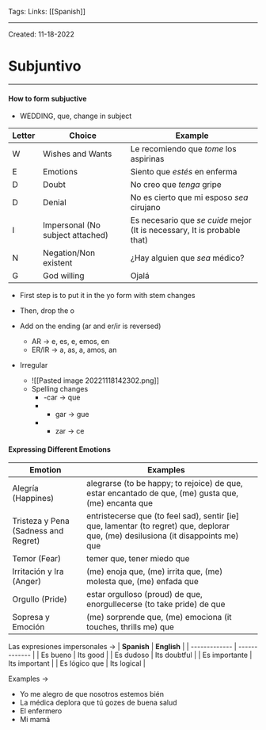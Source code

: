 Tags:
Links: [[Spanish]]

---
Created: 11-18-2022
# Subjuntivo
---

#### How to form subjuctive
- WEDDING, que, change in subject

| **Letter** | **Choice**                       | **Example**                                             |
| ---------- | -------------------------------- | ------------------------------------------------------- |
| W          | Wishes and Wants                 | Le recomiendo que *tome* los aspirinas                  |
| E          | Emotions                         | Siento que *estés* en enferma                           |
| D          | Doubt                            | No creo que *tenga* gripe                               |
| D          | Denial                           | No es cierto que mi esposo *sea* cirujano                 |
| I          | Impersonal (No subject attached) | Es necesario que *se cuide* mejor (It is necessary, It is probable that) |
| N          | Negation/Non existent            | ¿Hay alguien que *sea* médico?                            |
| G          | God willing                      | Ojalá                                                   |

- First step is to put it in the yo form with stem changes
- Then, drop the o
- Add on the ending (ar and er/ir is reversed)
	- AR → e, es, e, emos, en
	- ER/IR → a, as, a, amos, an

- Irregular
	- ![[Pasted image 20221118142302.png]]
	- Spelling changes
		- -car → que
		- - gar → gue
		- - zar → ce

#### Expressing Different Emotions
| **Emotion**                          | **Examples**                                                                                                                       |     |
| ------------------------------------ | ---------------------------------------------------------------------------------------------------------------------------------- | --- |
| Alegría (Happines)                   | alegrarse (to be happy; to rejoice) de que, estar encantado de que, (me) gusta que, (me) encanta que                               |     |
| Tristeza y Pena (Sadness and Regret) | entristecerse que (to feel sad), sentir [ie] que, lamentar (to regret) que, deplorar que, (me) desilusiona (it disappoints me) que |     |
| Temor (Fear)                         | temer que, tener miedo que                                                                                                         |     |
| Irritación y Ira (Anger)             | (me) enoja que, (me) irrita que, (me) molesta que, (me) enfada que                                                                 |     |
| Orgullo (Pride)                      | estar orgulloso (proud) de que, enorgullecerse (to take pride) de que                                                              |     |
| Sopresa y Emoción                    | (me) sorprende que, (me) emociona (it touches, thrills me) que                                                                     |     |

Las expresiones impersonales →
| **Spanish**   | **English**   |
| ------------- | ------------- |
| Es bueno      | Its good      |
| Es dudoso     | Its doubtful  |
| Es importante | Its important |
| Es lógico que | Its logical   |

Examples →
- Yo me alegro de que nosotros estemos bién
- La médica deplora que tú gozes de buena salud
- El enfermero 
- Mi mamá 